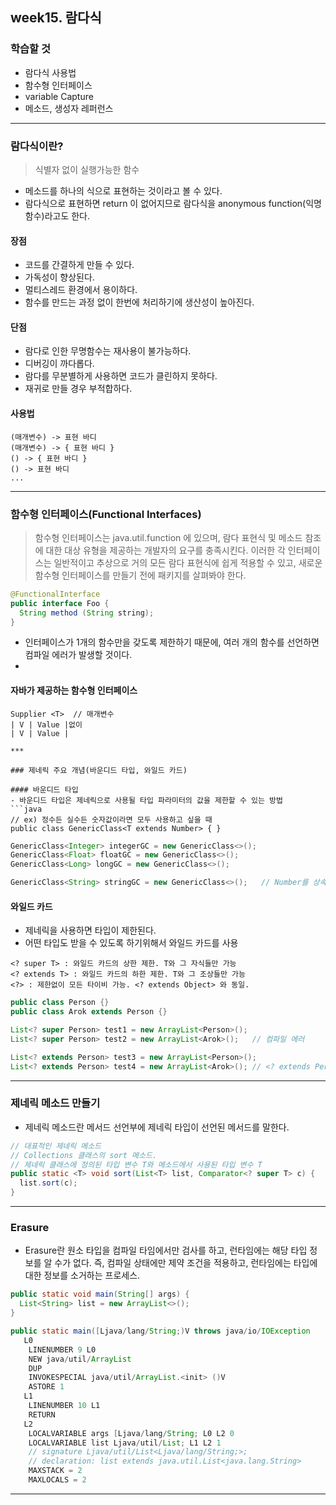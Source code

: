 



## week15. 람다식

### 학습할 것
- 람다식 사용법
- 함수형 인터페이스
- variable Capture
- 메소드, 생성자 레퍼런스

***

### 람다식이란?
> 식별자 없이 실행가능한 함수
- 메소드를 하나의 식으로 표현하는 것이라고 볼 수 있다.
- 람다식으로 표현하면 return 이 없어지므로 람다식을 anonymous function(익명 함수)라고도 한다.

#### 장점
- 코드를 간결하게 만들 수 있다.
- 가독성이 향상된다.
- 멀티스레드 환경에서 용이하다.
- 함수를 만드는 과정 없이 한번에 처리하기에 생산성이 높아진다.

#### 단점
- 람다로 인한 무명함수는 재사용이 불가능하다.
- 디버깅이 까다롭다.
- 람다를 무분별하게 사용하면 코드가 클린하지 못하다.
- 재귀로 만들 경우 부적합하다.

#### 사용법
```
(매개변수) -> 표현 바디
(매개변수) -> { 표현 바디 }
() -> { 표현 바디 }
() -> 표현 바디
...
```

***

### 함수형 인터페이스(Functional Interfaces)
> 함수형 인터페이스는 java.util.function 에 있으며, 람다 표현식 및 메소드 참조에 대한 대상 유형을 제공하는 개발자의 요구를 충족시킨다. 이러한 각 인터페이스는 일반적이고 추상으로 거의 모든 람다 표현식에 쉽게 적용할 수 있고, 새로운 함수형 인터페이스를 만들기 전에 패키지를 살펴봐야 한다.
```java
@FunctionalInterface
public interface Foo {
  String method (String string);
}
```
- 인터페이스가 1개의 함수만을 갖도록 제한하기 때문에, 여러 개의 함수를 선언하면 컴파일 에러가 발생할 것이다.
- 
#### 자바가 제공하는 함수형 인터페이스
```
Supplier <T>  // 매개변수 
| V | Value |없이 
| V | Value |

***

### 제네릭 주요 개념(바운디드 타입, 와일드 카드)

#### 바운디드 타입
- 바운디드 타입은 제네릭으로 사용될 타입 파라미터의 값을 제한할 수 있는 방법
```java
// ex) 정수든 실수든 숫자값이라면 모두 사용하고 싶을 때
public class GenericClass<T extends Number> { }
```
```java
GenericClass<Integer> integerGC = new GenericClass<>();
GenericClass<Float> floatGC = new GenericClass<>();
GenericClass<Long> longGC = new GenericClass<>();

GenericClass<String> stringGC = new GenericClass<>();   // Number를 상속받은 객체가 아니므로, 컴파일 에러
```

#### 와일드 카드
- 제네릭을 사용하면 타입이 제한된다.
- 어떤 타입도 받을 수 있도록 하기위해서 와일드 카드를 사용
```
<? super T> : 와일드 카드의 상한 제한. T와 그 자식들만 가능
<? extends T> : 와일드 카드의 하한 제한. T와 그 조상들만 가능
<?> : 제한없이 모든 타이비 가능. <? extends Object> 와 동일.
```
```java
public class Person {}
public class Arok extends Person {}
```
```java
List<? super Person> test1 = new ArrayList<Person>();
List<? super Person> test2 = new ArrayList<Arok>();   // 컴파일 에러

List<? extends Person> test3 = new ArrayList<Person>();
List<? extends Person> test4 = new ArrayList<Arok>(); // <? extends Person>을 통해 다형성 사용가능.
```

***

### 제네릭 메소드 만들기
- 제네릭 메소드란 메서드 선언부에 제네릭 타입이 선언된 메서드를 말한다.
```java
// 대표적인 제네릭 메소드
// Collections 클래스의 sort 메소드.
// 제네릭 클래스에 정의된 타입 변수 T와 메소드에서 사용된 타입 변수 T
public static <T> void sort(List<T> list, Comparator<? super T> c) {
  list.sort(c);
}
```

***

### Erasure
- Erasure란 원소 타입을 컴파일 타임에서만 검사를 하고, 런타임에는 해당 타입 정보를 알 수가 없다. 즉, 컴파일 상태에만 제약 조건을 적용하고, 런타임에는 타입에 대한 정보를 소거하는 프로세스.
```java
public static void main(String[] args) {
  List<String> list = new ArrayList<>();
}
```
```java
public static main([Ljava/lang/String;)V throws java/io/IOException 
   L0
    LINENUMBER 9 L0
    NEW java/util/ArrayList
    DUP
    INVOKESPECIAL java/util/ArrayList.<init> ()V
    ASTORE 1
   L1
    LINENUMBER 10 L1
    RETURN
   L2
    LOCALVARIABLE args [Ljava/lang/String; L0 L2 0
    LOCALVARIABLE list Ljava/util/List; L1 L2 1
    // signature Ljava/util/List<Ljava/lang/String;>;
    // declaration: list extends java.util.List<java.lang.String>
    MAXSTACK = 2
    MAXLOCALS = 2
```

***
